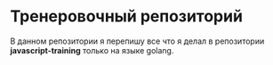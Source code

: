 # Тренеровочный репозиторий
В данном репозитории я перепишу все что я делал в репозитории **javascript-training** только на 
языке golang.
